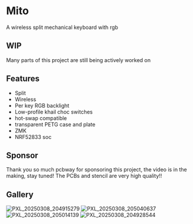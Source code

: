 # Mito

A wireless split mechanical keyboard with rgb

## WIP

Many parts of this project are still being actively worked on

## Features

- Split
- Wireless
- Per key RGB backlight
- Low-profile khail choc switches
- hot-swap compatible
- transparent PETG case and plate
- ZMK
- NRF52833 soc

## Sponsor

Thank you so much pcbway for sponsoring this project, the video is in the making, stay tuned! The PCBs and stencil are very high quality!!

## Gallery

![PXL_20250308_204915279](https://github.com/user-attachments/assets/ebb57836-f575-467b-ad70-e92d3a000df2)
![PXL_20250308_205040637](https://github.com/user-attachments/assets/14183aeb-6018-481f-a1a3-97c8c58cc1c6)
![PXL_20250308_205014139](https://github.com/user-attachments/assets/0b72baad-51f8-4c3d-9cff-058df1adf293)
![PXL_20250308_204928544](https://github.com/user-attachments/assets/ae22433d-930e-4896-8608-2962d0b07bae)
